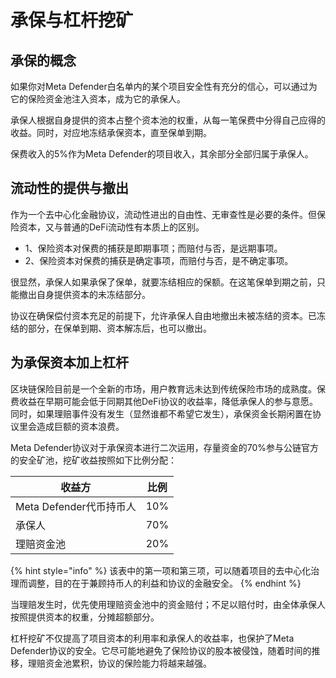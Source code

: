 # 承保与杠杆挖矿

## 承保的概念

如果你对Meta Defender白名单内的某个项目安全性有充分的信心，可以通过为它的保险资金池注入资本，成为它的承保人。

承保人根据自身提供的资本占整个资本池的权重，从每一笔保费中分得自己应得的收益。同时，对应地冻结承保资本，直至保单到期。

保费收入的5%作为Meta Defender的项目收入，其余部分全部归属于承保人。

## 流动性的提供与撤出

作为一个去中心化金融协议，流动性进出的自由性、无审查性是必要的条件。但保险资本，又与普通的DeFi流动性有本质上的区别。

* 1、保险资本对保费的捕获是即期事项；而赔付与否，是远期事项。
* 2、保险资本对保费的捕获是确定事项，而赔付与否，是不确定事项。

很显然，承保人如果承保了保单，就要冻结相应的保额。在这笔保单到期之前，只能撤出自身提供资本的未冻结部分。

协议在确保偿付资本充足的前提下，允许承保人自由地撤出未被冻结的资本。已冻结的部分，在保单到期、资本解冻后，也可以撤出。

## 为承保资本加上杠杆

区块链保险目前是一个全新的市场，用户教育远未达到传统保险市场的成熟度。保费收益在早期可能会低于同期其他DeFi协议的收益率，降低承保人的参与意愿。同时，如果理赔事件没有发生（显然谁都不希望它发生），承保资金长期闲置在协议里会造成巨额的资本浪费。

Meta Defender协议对于承保资本进行二次运用，存量资金的70%参与公链官方的安全矿池，挖矿收益按照如下比例分配：

| 收益方                | 比例  |
| ------------------ | --- |
| Meta Defender代币持币人 | 10% |
| 承保人                | 70% |
| 理赔资金池              | 20% |

{% hint style="info" %}
该表中的第一项和第三项，可以随着项目的去中心化治理而调整，目的在于兼顾持币人的利益和协议的金融安全。
{% endhint %}

当理赔发生时，优先使用理赔资金池中的资金赔付；不足以赔付时，由全体承保人按照提供资本的权重，分摊超额部分。

杠杆挖矿不仅提高了项目资本的利用率和承保人的收益率，也保护了Meta Defender协议的安全。它尽可能地避免了保险协议的股本被侵蚀，随着时间的推移，理赔资金池累积，协议的保险能力将越来越强。
